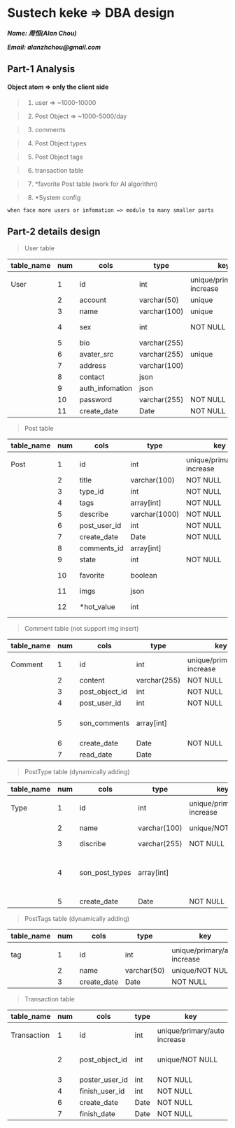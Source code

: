 # Sustech keke => DBA design

**_Name: 周恒(Alan Chou)_**

**_Email: alanzhchou@gmail.com_**

## Part-1 Analysis

#### Object atom => only the client side

> 1. user => ~1000-10000

> 2. Post Object => ~1000-5000/day

> 3. comments

> 4. Post Object types

> 5. Post Object tags

> 6. transaction table

> 7. *favorite Post table (work for AI algorithm)

> 8. *System config 
```
when face more users or infomation => module to many smaller parts
```

## Part-2 details design

> User table

| table_name | num | cols | type | key | index? | discribe |
| - | - | - | - | - | - | - |
|  |  |  |  |  |  |  |
| User | 1 | id | int | unique/primary/auto increase |  |
|  | 2 | account | varchar(50) | unique |  |
|  | 3 | name | varchar(100) | unique | y |
|  | 4 | sex | int | NOT NULL |  | female/male/not show |
|  | 5 | bio | varchar(255) |  |  |  |
|  | 6 | avater_src | varchar(255) | unique |  |  |
|  | 7 | address | varchar(100) |  |  |  |
|  | 8 | contact | json |  |  |  |
|  | 9 | auth_infomation | json |  |  |  |
|  | 10 | password | varchar(255) | NOT NULL |  |  |
|  | 11 | create_date | Date | NOT NULL |  |  |


> Post table

| table_name | num | cols | type | key | index? | discribe |
| - | - | - | - | - | - | - |
|  |  |  |  |  |  |  |
| Post | 1 | id | int | unique/primary/auto increase |  |
|  | 2 | title | varchar(100) | NOT NULL | y |  |
|  | 3 | type_id | int | NOT NULL |  |  |
|  | 4 | tags | array[int] | NOT NULL |  |  |
|  | 5 | describe | varchar(1000) | NOT NULL |  |  |
|  | 6 | post_user_id | int | NOT NULL |  |  |
|  | 7 | create_date | Date | NOT NULL |  |  |
|  | 8 | comments_id | array[int] |  |  |  |
|  | 9 | state | int | NOT NULL |  | save/post/destroy |
|  | 10 | favorite | boolean |  |  | strick to the top or not |
|  | 11 | imgs | json |  |  | img_name=>img_src |
|  | 12 | *hot_value | int |  |  | different class for showing |


> Comment table (not support img insert)

| table_name | num | cols | type | key | index? | discribe |
| - | - | - | - | - | - | - |
|  |  |  |  |  |  |  |
| Comment | 1 | id | int | unique/primary/auto increase |  |
|  | 2 | content | varchar(255) | NOT NULL |  |  |
|  | 3 | post_object_id | int | NOT NULL |  |  |
|  | 4 | post_user_id | int | NOT NULL |  |  |
|  | 5 | son_comments | array[int] |  |  | hold son comments id |
|  | 6 | create_date | Date | NOT NULL |  |  |
|  | 7 | read_date | Date |  |  |  |

> PostType table (dynamically adding)

| table_name | num | cols | type | key | index? | discribe |
| - | - | - | - | - | - | - |
|  |  |  |  |  |  |  |
| Type | 1 | id | int | unique/primary/auto increase |  |
|  | 2 | name | varchar(100) | unique/NOT NULL | y | the type name |
|  | 3 | discribe | varchar(255) | NOT NULL |  |  |
|  | 4 | son_post_types | array[int] |  |  | a widely type can contain others |
|  | 5 | create_date | Date | NOT NULL |  |  |

> PostTags table (dynamically adding)

| table_name | num | cols | type | key | index? | discribe |
| - | - | - | - | - | - | - |
|  |  |  |  |  |  |  |
| tag | 1 | id | int | unique/primary/auto increase |  | | 
|  | 2 | name | varchar(50) | unique/NOT NULL |  |  |
|  | 3 | create_date | Date | NOT NULL |  |  |

> Transaction table 

| table_name | num | cols | type | key | index? | discribe |
| - | - | - | - | - | - | - |
|  |  |  |  |  |  |  |
| Transaction | 1 | id | int | unique/primary/auto increase |  | | 
|  | 2 | post_object_id | int | unique/NOT NULL |  | based on which post_object |
|  | 3 | poster_user_id | int | NOT NULL |  |  |
|  | 4 | finish_user_id | int | NOT NULL |  |  |
|  | 6 | create_date | Date | NOT NULL |  |  |
|  | 7 | finish_date | Date | NOT NULL |  |  |